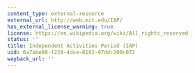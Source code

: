 ```yaml
---
content_type: external-resource
external_url: http://web.mit.edu/IAP/
has_external_license_warning: true
license: https://en.wikipedia.org/wiki/All_rights_reserved
status: ''
title: Independent Activities Period (IAP)
uid: 6a7abe88-f228-4dce-8182-97ddc200c072
wayback_url: ''
---
```

